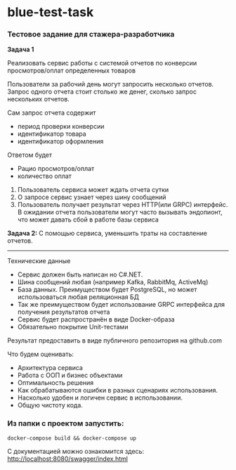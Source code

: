 # blue-test-task

### Тестовое задание для стажера-разработчика

**Задача 1**

Реализовать сервис работы с системой отчетов по конверсии просмотров/оплат определенных товаров

Пользователи за рабочий день могут запросить несколько отчетов. 
Запрос одного отчета стоит столько же денег, сколько запрос нескольких отчетов.

Сам запрос отчета содержит
- период проверки конверсии
- идентификатор товара
- идентификатор оформления

Ответом будет
- Рацио просмотров/оплат
- количество оплат


1. Пользователь сервиса может ждать отчета сутки
2. О запросе сервис узнает через шину сообщений
3. Пользователь получает результат через HTTP(или GRPC) интерфейс.
В ожидании отчета пользователи могут часто вызывать эндопионт, что может давать сбой в работе базы сервиса


**Задача 2:**
С помощью сервиса, уменьшить траты на составление отчетов. 

------
Технические данные

- Сервис должен быть написан но C#.NET.
- Шина сообщений любая (например Kafka, RabbitMq, ActiveMq)
- База данных. Преимуществом будет PostgreSQL, но может использоваться любая реляционная БД
- Так же преимуществом будет использование GRPC интерфейса для получения результатов отчета
- Сервис будет распространён в виде Docker-образа
- Обязательно покрытие Unit-тестами

Результат предоставить в виде публичного репозитория на github.com

Что будем оценивать: 
- Архитектура сервиса
- Работа с ООП и бизнес объектами
- Оптимальность решения
- Как обрабатываются ошибки в разных сценариях использования.
- Насколько удобен и логичен сервис в использовании.
- Общую чистоту кода.

### Из папки с проектом запустить:

```
docker-compose build && docker-compose up
```
С документацией можно ознакомится здесь: [http://localhost:8080/swagger/index.html](http://localhost:8080/swagger/index.html)
